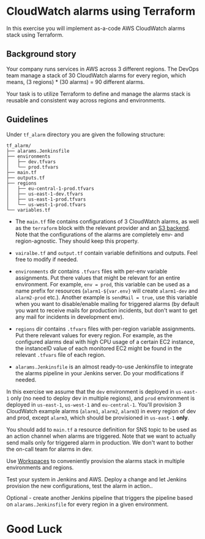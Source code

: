 # CloudWatch alarms using Terraform

In this exercise you will implement as-a-code AWS CloudWatch alarms stack using Terraform.

## Background story

Your company runs services in AWS across 3 different regions.
The DevOps team manage a stack of 30 CloudWatch alarms for every region, which means, (3 regions) * (30 alarms) = 90 different alarms. 

Your task is to utilize Terraform to define and manage the alarms stack is reusable and consistent way across regions and environments. 

## Guidelines

Under `tf_alarm` directory you are given the following structure:

```text
tf_alarm/
├── alarams.Jenkinsfile
├── environments
│   ├── dev.tfvars
│   └── prod.tfvars
├── main.tf
├── outputs.tf
├── regions
│   ├── eu-central-1-prod.tfvars
│   ├── us-east-1-dev.tfvars
│   ├── us-east-1-prod.tfvars
│   └── us-west-1-prod.tfvars
└── variables.tf
```

- The `main.tf` file contains configurations of 3 CloudWatch alarms, as well as the `terraform` block with the relevant provider and an [S3 backend](https://developer.hashicorp.com/terraform/language/settings/backends/s3).  
  Note that the configurations of the alarms are completely env- and region-agnostic. They should keep this property. 

- `vairalbe.tf` and `output.tf` contain variable definitions and outputs. Feel free to modify if needed. 
- `environments` dir contains `.tfvars` files with per-env variable assignments. Put there values that might be relevant for an entire environment. For example, `env = prod`, this variable can be used as a name prefix for resources (`alarm1-${var.env}` will create `alarm1-dev` and `alarm2-prod` etc.). Another example is `sendMail = true`, use this variable when you want to disable/enable mailing for triggered alarms (by default you want to receive mails for production incidents, but don't want to get any mail for incidents in development env).  
- `regions` dir contains `.tfvars` files with per-region variable assignments. Put there relevant values for every region. For example, as the configured alarms deal with high CPU usage of a certain EC2 instance, the instanceID value of each monitored EC2 might be found in the relevant `.tfvars` file of each region.  
- `alarams.Jenkinsfile` is an almost ready-to-use Jenkinsfile to integrate the alarms pipeline in your Jenkins server. Do your modifications if needed.

In this exercise we assume that the `dev` environment is deployed in `us-east-1` only (no need to deploy dev in multiple regions), and `prod` environment is deployed in `us-east-1`, `us-west-1` and `eu-central-1`.
You'll provision 3 CloudWatch example alarms (`alarm1`, `alarm2`, `alarm3`) in every region of dev and prod, except `alarm3`, which should be provisioned in `us-east-1` **only**.

You should add to `main.tf` a resource definition for SNS topic to be used as an action channel when alarms are triggered. Note that we want to actually send mails only for triggered alarm in production. We don't want to bother the on-call team for alarms in dev. 
 
Use [Workspaces](https://developer.hashicorp.com/terraform/language/state/workspaces) to conveniently provision the alarms stack in multiple environments and regions.

Test your system in Jenkins and AWS. Deploy a change and let Jenkins provision the new configurations, test the alarm in action..

Optional - create another Jenkins pipeline that triggers the pipeline based on `alarams.Jenkinsfile` for every region in a given environment. 

# Good Luck

